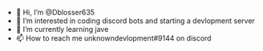 - 👋 Hi, I’m @Dblosser635
- 👀 I’m interested in coding discord bots and starting a devlopment server
- 🌱 I’m currently learning jave
- 📫 How to reach me unknowndevlopment#9144 on discord

<!---
Dblosser635/Dblosser635 is a ✨ special ✨ repository because its `README.md` (this file) appears on your GitHub profile.
You can click the Preview link to take a look at your changes.
--->
